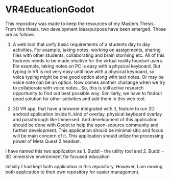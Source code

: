 # VR4EducationGodot
This repository was made to keep the resources of my Masters Thesis. From this thesis, two development idea/purpose have been emerged. Those are as follows:
1. A web tool that unify basic requirements of a students day to day activities. For example, taking notes, working on assignments, sharing files with other students, collaborating and brain storming etc. All of this features needs to be made intuitive for the virtual reality headset users. For example, taking notes on PC is easy with a physical keyboard. But typing in VR is not very easy until now with a physical keyboard, so voice typing might be one good option along with text notes. Or may be voice note can be an option. Now comes another challange when we try to collaborate with voice notes...So, this is still active research opportunity to find out best possible way.
Similiarly, we have to findout good solution for other activities and add them in this web tool. 

2. 3D VR app, that have a browser integrated with it, feature to run 2D android application inside it..kind of overlay, physical keyboard overlay and passthrough like Immersed. And development of this application should be done with Godot to help the open-soource community and further development. This application should be minimalisitic and focus will be main concern of it. This application should utilize the processing power of Meta Quest 2 headset. 

I have named this two application as 1. Buddi - the utility tool and 2. Buddi - 3D immersive environment for focused education

Initially I had kept both application in this repository. However, I am moving both application to their own repository for easier management. 
